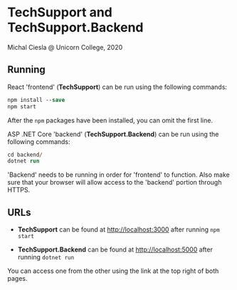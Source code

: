 # TechSupport and TechSupport.Backend
Michal Ciesla @ Unicorn College, 2020
## Running
React 'frontend' (**TechSupport**) can be run using the following commands:
```ps
npm install --save
npm start
```
After the `npm` packages have been installed, you can omit the first line.

ASP .NET Core 'backend' (**TechSupport.Backend**) can be run using the following commands:
```ps
cd backend/
dotnet run
```
'Backend' needs to be running in order for 'frontend' to function. Also make sure that your browser will allow access to the 'backend' portion through HTTPS.

## URLs
- **TechSupport** can be found at [http://localhost:3000](http://localhost:3000/) after running `npm start`

- **TechSupport.Backend** can be found at [http://localhost:5000](http://localhost:5000/) after running `dotnet run`

You can access one from the other using the link at the top right of both pages.
